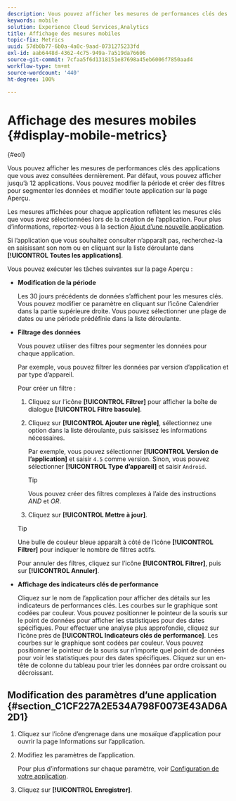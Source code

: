 ```yaml
---
description: Vous pouvez afficher les mesures de performances clés des applications que vous avez consultées dernièrement. Par défaut, vous pouvez afficher jusqu’à 12 applications. Vous pouvez modifier la période et créer des filtres pour segmenter les données et modifier toute application sur la page Aperçu.
keywords: mobile
solution: Experience Cloud Services,Analytics
title: Affichage des mesures mobiles
topic-fix: Metrics
uuid: 57db0b77-6b0a-4a0c-9aad-0731275233fd
exl-id: aab6448d-4362-4c75-949a-7a519da76606
source-git-commit: 7cfaa5f6d1318151e87698a45eb6006f7850aad4
workflow-type: tm+mt
source-wordcount: '440'
ht-degree: 100%

---
```


# Affichage des mesures mobiles {#display-mobile-metrics}

{#eol}

Vous pouvez afficher les mesures de performances clés des applications que vous avez consultées dernièrement. Par défaut, vous pouvez afficher jusqu’à 12 applications. Vous pouvez modifier la période et créer des filtres pour segmenter les données et modifier toute application sur la page Aperçu.

Les mesures affichées pour chaque application reflètent les mesures clés que vous avez sélectionnées lors de la création de l’application. Pour plus d’informations, reportez-vous à la section [Ajout d’une nouvelle application](/help/using/manage-apps/t-new-app.md).

Si l’application que vous souhaitez consulter n’apparaît pas, recherchez-la en saisissant son nom ou en cliquant sur la liste déroulante dans **[!UICONTROL Toutes les applications]**.

Vous pouvez exécuter les tâches suivantes sur la page Aperçu :

* **Modification de la période**

   Les 30 jours précédents de données s’affichent pour les mesures clés. Vous pouvez modifier ce paramètre en cliquant sur l’icône Calendrier dans la partie supérieure droite. Vous pouvez sélectionner une plage de dates ou une période prédéfinie dans la liste déroulante.

* **Filtrage des données**

   Vous pouvez utiliser des filtres pour segmenter les données pour chaque application.

   Par exemple, vous pouvez filtrer les données par version d’application et par type d’appareil.

   Pour créer un filtre :

   1. Cliquez sur l’icône **[!UICONTROL Filtrer]** pour afficher la boîte de dialogue **[!UICONTROL Filtre bascule]**.
   1. Cliquez sur **[!UICONTROL Ajouter une règle]**, sélectionnez une option dans la liste déroulante, puis saisissez les informations nécessaires.

      Par exemple, vous pouvez sélectionner **[!UICONTROL Version de l’application]** et saisir `4.5` comme version. Sinon, vous pouvez sélectionner **[!UICONTROL Type d’appareil]** et saisir `Android`.

      >[!TIP]
      >
      >Vous pouvez créer des filtres complexes à l’aide des instructions *AND* et *OR*.

   1. Cliquez sur **[!UICONTROL Mettre à jour]**.
   >[!TIP]
   >
   >Une bulle de couleur bleue apparaît à côté de l’icône **[!UICONTROL Filtrer]** pour indiquer le nombre de filtres actifs.

   Pour annuler des filtres, cliquez sur l’icône **[!UICONTROL Filtrer]**, puis sur **[!UICONTROL Annuler]**.

* **Affichage des indicateurs clés de performance**

   Cliquez sur le nom de l’application pour afficher des détails sur les indicateurs de performances clés. Les courbes sur le graphique sont codées par couleur. Vous pouvez positionner le pointeur de la souris sur le point de données pour afficher les statistiques pour des dates spécifiques. Pour effectuer une analyse plus approfondie, cliquez sur l’icône près de **[!UICONTROL Indicateurs clés de performance]**. Les courbes sur le graphique sont codées par couleur. Vous pouvez positionner le pointeur de la souris sur n’importe quel point de données pour voir les statistiques pour des dates spécifiques. Cliquez sur un en-tête de colonne du tableau pour trier les données par ordre croissant ou décroissant.

## Modification des paramètres d’une application {#section_C1CF227A2E534A798F0073E43AD6A2D1}

1. Cliquez sur l’icône d’engrenage dans une mosaïque d’application pour ouvrir la page Informations sur l’application.
1. Modifiez les paramètres de l’application.

   Pour plus d’informations sur chaque paramètre, voir   [Configuration de votre application](/help/using/c-manage-app-settings/c-mob-confg-app/c-mob-confg-app.md).

1. Cliquez sur **[!UICONTROL Enregistrer]**.
